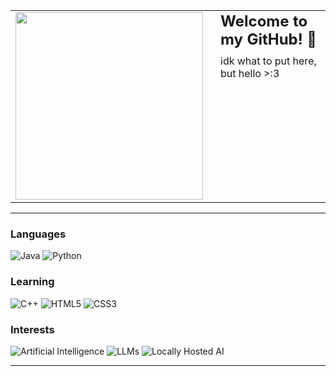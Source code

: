 <table>
  <tr>
    <td style="vertical-align: top;">
      <img src="sable.gif" width="300" style="border: none;">
    </td>
    <td style="vertical-align: top; padding-left: 20px;">
      <h1 style="font-size: 24px; margin: 0;">Welcome to my GitHub! 🐾 </h1>
      <p style="font-size: 16px; margin: 10px 0 0 0;">idk what to put here, but hello >:3</p>
    </td>
  </tr>
</table>

---

### Languages
![Java](https://img.shields.io/badge/Language-Java-007396?style=for-the-badge&logo=java&logoColor=black)
![Python](https://img.shields.io/badge/Language-Python-3776AB?style=for-the-badge&logo=python&logoColor=black)

### Learning

![C++](https://img.shields.io/badge/Learning-C%2B%2B-00599C?style=for-the-badge&logo=c%2B%2B&logoColor=white)
![HTML5](https://img.shields.io/badge/Learning-HTML5-E34F26?style=for-the-badge&logo=html5&logoColor=white)
![CSS3](https://img.shields.io/badge/Learning-CSS3-1572B6?style=for-the-badge&logo=css3&logoColor=white)

### Interests

![Artificial Intelligence](https://img.shields.io/badge/Interest-Artificial%20Intelligence-FF4081?style=for-the-badge&logo=openai&logoColor=white)
![LLMs](https://img.shields.io/badge/Interest-LLMs-3F51B5?style=for-the-badge&logo=openai&logoColor=white)
![Locally Hosted AI](https://img.shields.io/badge/Interest-Locally%20Hosted%20AI-4CAF50?style=for-the-badge&logo=fontawesome&logoColor=white&labelColor=gray)

---
